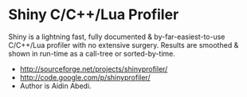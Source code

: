 # Shiny C/C++/Lua Profiler

Shiny is a lightning fast, fully documented & by-far-easiest-to-use C/C++/Lua 
profiler with no extensive surgery. Results are smoothed & shown in run-time 
as a call-tree or sorted-by-time. 

* http://sourceforge.net/projects/shinyprofiler/
* http://code.google.com/p/shinyprofiler/
* Author is Aidin Abedi.
